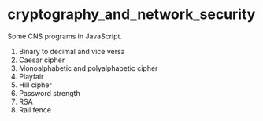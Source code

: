 # cryptography_and_network_security
Some CNS programs in JavaScript.

1. Binary to decimal and vice versa
2. Caesar cipher 
3. Monoalphabetic and polyalphabetic cipher
4. Playfair
5. Hill cipher
6. Password strength
7. RSA
8. Rail fence
